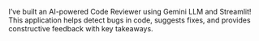 I’ve built an AI-powered Code Reviewer using Gemini LLM and Streamlit!
This application helps detect bugs in code, suggests fixes, and provides constructive feedback with key takeaways.
